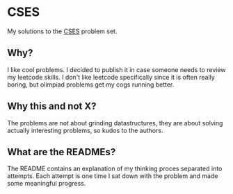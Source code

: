 # CSES

My solutions to the [CSES](https://cses.fi/problemset/) problem set.

## Why?

I like cool problems. I decided to publish it in case someone needs to review my leetcode skills. I don't like leetcode specifically since it is often really boring, but olimpiad problems get my cogs running better.

## Why this and not X?

The problems are not about grinding datastructures, they are about solving actually interesting problems, so kudos to the authors.

## What are the READMEs?

The README contains an explanation of my thinking proces separated into attempts. Each attempt is one time I sat down with the problem and made some meaningful progress.
